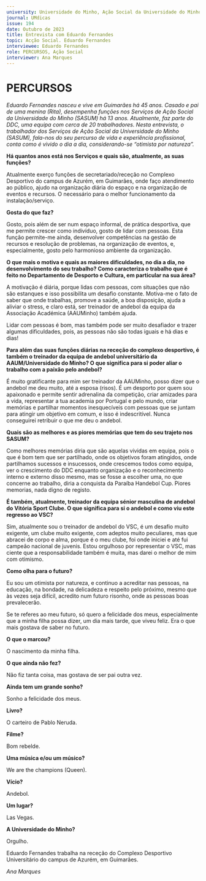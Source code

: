 ```yaml
---
university: Universidade do Minho, Ação Social da Universidade do Minho (SASUM)
journal: UMdicas 
issue: 194
date: Outubro de 2023
title: Entrevista com Eduardo Fernandes
topic: Acção Social. Eduardo Fernandes
interviewee: Eduardo Fernandes
role: PERCURSOS, Ação Social
interviewer: Ana Marques
---
```


# PERCURSOS

*Eduardo Fernandes nasceu e vive em Guimarães há 45 anos. Casado e pai de uma menina (Rita), desempenha funções nos Serviços de Ação Social da Universidade do Minho (SASUM) há 13 anos. Atualmente, faz parte do DDC, uma equipa com cerca de 20 trabalhadores. Nesta entrevista, o trabalhador dos Serviços de Ação Social da Universidade do Minho (SASUM), fala-nos do seu percurso de vida e experiência profissional, conta como é vivido o dia a dia, considerando-se “otimista por natureza”.*

**Há quantos anos está nos Serviços e quais são, atualmente, as suas funções?**

Atualmente exerço funções de secretariado/receção no Complexo Desportivo do campus de Azurém, em Guimarães, onde faço atendimento ao público, ajudo na organização diária do espaço e na organização de eventos e recursos. O necessário para o melhor funcionamento da instalação/serviço.

**Gosta do que faz?**

Gosto, pois além de ser num espaço informal, de prática desportiva, que me permite crescer como indivíduo, gosto de lidar com pessoas. Esta função permite-me ainda, desenvolver competências na gestão de recursos e resolução de problemas, na organização de eventos, e, especialmente, gosto pelo harmonioso ambiente da organização.

**O que mais o motiva e quais as maiores dificuldades, no dia a dia, no desenvolvimento do seu trabalho? Como caracteriza o trabalho que é feito no Departamento de Desporto e Cultura, em particular na sua área?**

A motivação é diária, porque lidas com pessoas, com situações que não são estanques e isso possibilita um desafio constante. Motiva-me o fato de saber que onde trabalhas, promove a saúde, a boa disposição, ajuda a aliviar o stress, e claro está, ser treinador de andebol da equipa da Associação Académica (AAUMinho) também ajuda.

Lidar com pessoas é bom, mas também pode ser muito desafiador e trazer algumas dificuldades, pois, as pessoas não são todas iguais e há dias e dias!

**Para além das suas funções diárias na receção do complexo desportivo, é também o treinador da equipa de andebol universitário da AAUM/Universidade do Minho? O que significa para si poder aliar o trabalho com a paixão pelo andebol?**

É muito gratificante para mim ser treinador da AAUMinho, posso dizer que o andebol me deu muito, até a esposa (risos). É um desporto por quem sou apaixonado e permite sentir adrenalina da competição, criar amizades para a vida, representar a tua academia por Portugal e pelo mundo, criar memórias e partilhar momentos inesquecíveis com pessoas que se juntam para atingir um objetivo em comum, e isso é indescritível. Nunca conseguirei retribuir o que me deu o andebol.

**Quais são as melhores e as piores memórias que tem do seu trajeto nos SASUM?**

Como melhores memórias diria que são aquelas vividas em equipa, pois o que é bom tem que ser partilhado, onde os objetivos foram atingidos, onde partilhamos sucessos e insucessos, onde crescemos todos como equipa, ver o crescimento do DDC enquanto organização e o reconhecimento interno e externo disso mesmo, mas se fosse a escolher uma, no que concerne ao trabalho, diria a conquista da Paraíba Handebol Cup. Piores memorias, nada digno de registo.

**É também, atualmente, treinador da equipa sénior masculina de andebol do Vitória Sport Clube. O que significa para si o andebol e como viu este regresso ao VSC?**

Sim, atualmente sou o treinador de andebol do VSC, é um desafio muito exigente, um clube muito exigente, com adeptos muito peculiares, mas que abracei de corpo e alma, porque é o meu clube, foi onde iniciei e até fui campeão nacional de juvenis. Estou orgulhoso por representar o VSC, mas ciente que a responsabilidade também é muita, mas darei o melhor de mim com otimismo.

**Como olha para o futuro?**

Eu sou um otimista por natureza, e continuo a acreditar nas pessoas, na educação, na bondade, na delicadeza e respeito pelo próximo, mesmo que às vezes seja difícil, acredito num futuro risonho, onde as pessoas boas prevalecerão.

Se te referes ao meu futuro, só quero a felicidade dos meus, especialmente que a minha filha possa dizer, um dia mais tarde, que viveu feliz. Era o que mais gostava de saber no futuro.

**O que o marcou?**

O nascimento da minha filha.

**O que ainda não fez?**

Não fiz tanta coisa, mas gostava de ser pai outra vez.

**Ainda tem um grande sonho?**

Sonho a felicidade dos meus.

**Livro?**

O carteiro de Pablo Neruda.

**Filme?**

Bom rebelde.

**Uma música e/ou um músico?**

We are the champions (Queen).

**Vício?**

Andebol.

**Um lugar?**

Las Vegas.

**A Universidade do Minho?**

Orgulho.

Eduardo Fernandes trabalha na receção do Complexo Desportivo Universitário do campus de Azurém, em Guimarães. 

*Ana Marques*